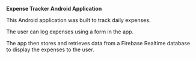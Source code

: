 **Expense Tracker Android Application**

This Android application was built to track daily expenses. 

The user can log expenses using a form in the app. 

The app then stores and retrieves data from a Firebase Realtime database to display the expenses to the user.

